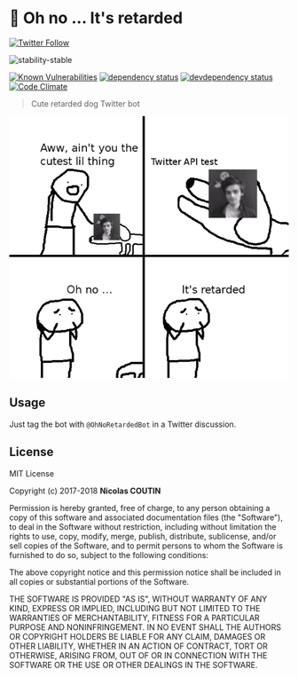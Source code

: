# 🤖 Oh no ... It's retarded

[![Twitter Follow](https://img.shields.io/twitter/follow/OhNoRetardedBot.svg?style=social&label=Follow)](https://twitter.com/OhNoRetardedBot)

![stability-stable](https://img.shields.io/badge/stability-stable-green.svg)

[![Known Vulnerabilities][vulnerabilities-badge]][vulnerabilities-url]
[![dependency status][dependency-badge]][dependency-url]
[![devdependency status][devdependency-badge]][devdependency-url]
[![Code Climate][maintainability-badge]][maintainability-url]

> Cute retarded dog Twitter bot

![preview](preview.png)

## Usage

Just tag the bot with `@OhNoRetardedBot` in a Twitter discussion.

## License

MIT License

Copyright (c) 2017-2018 **Nicolas COUTIN**

Permission is hereby granted, free of charge, to any person obtaining a copy
of this software and associated documentation files (the "Software"), to deal
in the Software without restriction, including without limitation the rights
to use, copy, modify, merge, publish, distribute, sublicense, and/or sell
copies of the Software, and to permit persons to whom the Software is
furnished to do so, subject to the following conditions:

The above copyright notice and this permission notice shall be included in all
copies or substantial portions of the Software.

THE SOFTWARE IS PROVIDED "AS IS", WITHOUT WARRANTY OF ANY KIND, EXPRESS OR
IMPLIED, INCLUDING BUT NOT LIMITED TO THE WARRANTIES OF MERCHANTABILITY,
FITNESS FOR A PARTICULAR PURPOSE AND NONINFRINGEMENT. IN NO EVENT SHALL THE
AUTHORS OR COPYRIGHT HOLDERS BE LIABLE FOR ANY CLAIM, DAMAGES OR OTHER
LIABILITY, WHETHER IN AN ACTION OF CONTRACT, TORT OR OTHERWISE, ARISING FROM,
OUT OF OR IN CONNECTION WITH THE SOFTWARE OR THE USE OR OTHER DEALINGS IN THE
SOFTWARE.

[vulnerabilities-badge]: https://snyk.io/test/github/Ilshidur/OhNoItsRetarded_bot/badge.svg
[vulnerabilities-url]: https://snyk.io/test/github/Ilshidur/OhNoItsRetarded_bot
[dependency-badge]: https://david-dm.org/Ilshidur/OhNoItsRetarded_bot.svg
[dependency-url]: https://david-dm.org/Ilshidur/OhNoItsRetarded_bot
[devdependency-badge]: https://david-dm.org/Ilshidur/OhNoItsRetarded_bot/dev-status.svg
[devdependency-url]: https://david-dm.org/Ilshidur/OhNoItsRetarded_bot#info=devDependencies
[maintainability-badge]: https://api.codeclimate.com/v1/badges/c897e8bf376c937c8a1e/maintainability
[maintainability-url]: https://codeclimate.com/github/Ilshidur/OhNoItsRetarded_bot/maintainability
